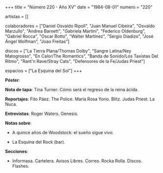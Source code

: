 +++
title = "Número 220 - Año XV"
date = "1984-08-01"
numero = "220"

artistas = []

colaboradores = ["Daniel Osvaldo Ripoll", "Juan Manuel Cibeira", "Osvaldo Marzullo", "Andrea Barnett", "Gabriela Martini", "Federico Oldenburg", "Gabriel Rocca", "Oscar Botto", "Walter Martínez", "Sergio Diadizo", "José Ángel Wolfman", "Joao Freitas"]

discos = ["La Tierra Plana/Thomas Dolby", "Sangre Latina/Ney Matogrosso", "En Calor/The Romantics", "Banda de Sonido/Los Taxistas Del Ritmo", "Rant'n Rave/Stray Cats", "Defensores de la Fe/Judas Priest"]

espacios = ["La Esquina del Sol"]
+++

**Póster**: 

**Nota de tapa**: Tina Turner: Cómo será el regreso de la reina ácida.

**Reportajes**: Fito Páez. The Police. María Rosa Yorio. Blitz. Judas Priest. La Nuca.

**Entrevistas**: Roger Waters. Genesis.

**Notas sobre**:

- A quince años de Woodstock: el sueño sigue vivo.

- La Esquina del Rock (bar).

**Secciones**:

- Informasa. Cartelera. Avisos Libres. Correo. Rocka Rolla. Discos. Flashes. 

